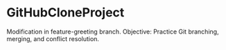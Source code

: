 # GitHubCloneProject
Modification in feature-greeting branch.
Objective: Practice Git branching, merging, and conflict resolution.
